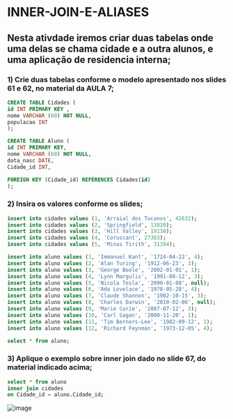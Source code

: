 # INNER-JOIN-E-ALIASES
## Nesta ativdade iremos criar duas tabelas onde uma delas se chama cidade e a outra alunos, e uma aplicação de residencia interna;
### 1) Crie duas tabelas conforme o modelo apresentado nos slides 61 e 62, no material da AULA 7;
```SQL
CREATE TABLE Cidades (
id INT PRIMARY KEY ,
nome VARCHAR (60) NOT NULL,
populacao INT
);

CREATE TABLE Aluno (
id INT PRIMARY KEY,
nome VARCHAR (60) NOT NULL,
data_nasc DATE,
Cidade_id INT,

FOREIGN KEY (Cidade_id) REFERENCES Cidades(id)
); 
```
### 2) Insira os valores conforme os slides;
```SQL
insert into cidades values (1, 'Arraial dos Tucanos', 42632);
insert into cidades values (2, 'Springfield', 13820);
insert into cidades values (3, 'Hill Valley', 19138);
insert into cidades values (4, 'Coruscant', 27383);
insert into cidades values (5, 'Minas Tirith', 31394);

insert into aluno values (1, 'Immanuel Kant', '1724-04-22', 4);
insert into aluno values (2, 'Alan Turing', '1912-06-23', 3);
insert into aluno values (3, 'George Boole', '2002-01-01', 1);
insert into aluno values (4, 'Lynn Margulis', '1991-08-12', 3);
insert into aluno values (5, 'Nicola Tesla', '2090-01-08', null);
insert into aluno values (6, 'Ada Lovelace', '1978-05-28', 4);
insert into aluno values (7, 'Claude Shannon', '1982-10-15', 3);
insert into aluno values (8, 'Charles Darwin', '2010-02-06', null);
insert into aluno values (9, 'Marie Curie', '2007-07-12', 3);
insert into aluno values (10, 'Carl Sagan', '2000-11-20', 1);
insert into aluno values (11, 'Tim Berners-Lee', '1982-09-12', 1);
insert into aluno values (12, 'Richard Feynman', '1973-12-05', 4);

select * from aluno;
```
### 3) Aplique o exemplo sobre inner join dado no slide 67, do material indicado acima;
```SQL
select * from aluno
inner join cidades
on Cidade_id = aluno.Cidade_id;
```
![image](https://github.com/GabrielChagasAlves/INNER-JOIN-E-ALIASES/assets/125607847/cdf3c95d-93aa-47fd-9e13-6544a5841720)
